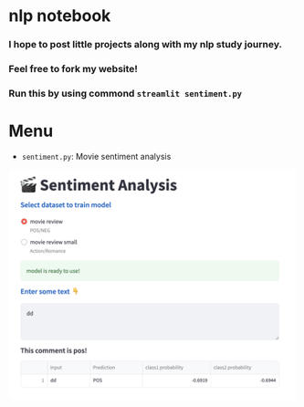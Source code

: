 # nlp notebook

### I hope to post little projects along with my nlp study journey.
### Feel free to fork my website!
### Run this by using commond `streamlit sentiment.py`

# Menu
- `sentiment.py`: Movie sentiment analysis
<img width="840"  src="https://github.com/Rsirp0c/nlp-notebook/blob/main/src/Screenshot.png">
